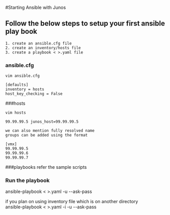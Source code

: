 #Starting Ansible with Junos

## Follow the below steps to setup your first ansible play book

```
1. create an ansible.cfg file 
2. create an inventory/hosts file
3. create a playbook < >.yaml file
```

### ansible.cfg 
```
vim ansible.cfg

[defaults]
inventory = hosts
host_key_checking = False
```

###hosts
```
vim hosts

99.99.99.5 junos_host=99.99.99.5

we can also mention fully resolved name
groups can be added using the format

[vmx]
99.99.99.5
99.99.99.6
99.99.99.7
```

###playbooks
refer the sample scripts

### Run the playbook 
ansible-playbook < >.yaml -u <username> --ask-pass 

if you plan on using inventory file which is on another directory  
ansible-playbook < >.yaml -i <inventory file > -u <username> --ask-pass

